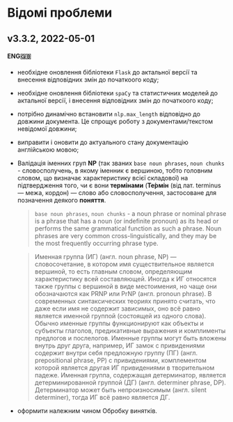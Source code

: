 # Відомі проблеми

## v3.3.2, 2022-05-01

#### ENG🇬🇧

- необхідне оновлення бібліотеки `Flask` до актальної версії та внесення відповідних змін до початкоого коду;
- необхідне оновлення бібліотеки `spaCy` та статистичних моделей до актальної версії, і внесення відповідних змін до початкоого коду;
- потрібно динамічно встановити `nlp.max_length` відповідно до довжини документа. Це спрощує роботу з документами/текстом невідомої довжини;
- виправити і оновити до актуального стану документацію англійською мовою;
- Валідація іменних груп **NP** (так званих `base noun phrases`, `noun chunks` - словосполучень, в якому іменник є вершиною, тобто головним словом, що визначає характеристику всієї складової) на підтвердження того, чи є вони **термінами**  (**Те́рмін** (від лат. terminus — межа, кордон) — слово або словосполучення, застосоване для позначення деякого **поняття**.

  > `base noun phrases`, `noun chunks` - a noun phrase or nominal phrase is a phrase that has a noun (or indefinite pronoun) as its head or performs the same grammatical function as such a phrase. Noun phrases are very common cross-linguistically, and they may be the most frequently occurring phrase type.

  > Именная группа (ИГ) (англ. noun phrase, NP) — словосочетание, в котором имя существительное является вершиной, то есть главным словом, определяющим характеристику всей составляющей. Иногда к ИГ относятся также группы с вершиной в виде местоимения, но чаще они обозначаются как PRNP или PrNP (англ. pronoun phrase). В современных синтаксических теориях принято считать, что даже если имя не содержит зависимых, оно всё равно является именной группой (состоящей из одного слова).
  Обычно именные группы функционируют как объекты и субъекты глаголов, предикативные выражения и комплименты предлогов и послелогов. Именные группы могут быть вложены внутрь друг друга, например, ИГ замок с привидениями содержит внутри себя предложную группу (ПГ) (англ. prepositional phrase, PP) с привидениями, комплементом которой является другая ИГ привидениями в творительном падеже.
  Именная группа, содержащая детерминатор, является детерминированной группой (ДГ) (англ. determiner phrase, DP). Детерминатор может быть непроизносимым (англ. silent determiner), тогда ИГ всё равно является ДГ.

- оформити належним чином Обробку винятків.
